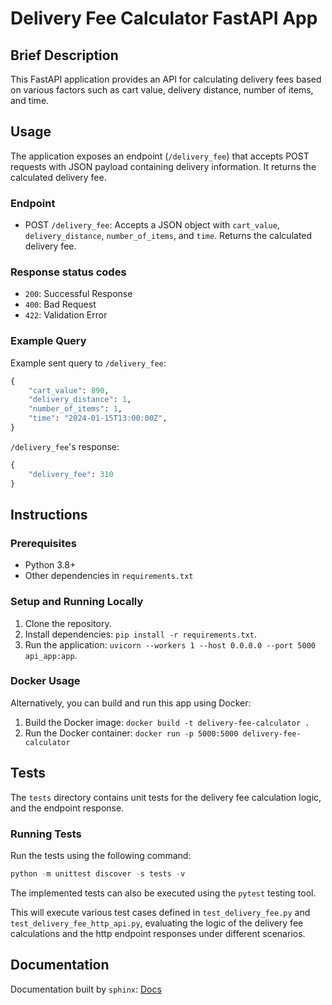 # Delivery Fee Calculator FastAPI App

## Brief Description
This FastAPI application provides an API for calculating delivery fees based on various factors such as cart value, delivery distance, number of items, and time.

## Usage
The application exposes an endpoint (`/delivery_fee`) that accepts POST requests with JSON payload containing delivery information. It returns the calculated delivery fee.

### Endpoint
- POST `/delivery_fee`: Accepts a JSON object with `cart_value`, `delivery_distance`, `number_of_items`, and `time`. Returns the calculated delivery fee.

### Response status codes
- `200`: Successful Response
- `400`: Bad Request
- `422`: Validation Error

### Example Query
Example sent query to `/delivery_fee`:
```Python
{
    "cart_value": 890,
    "delivery_distance": 1,
    "number_of_items": 1,
    "time": "2024-01-15T13:00:00Z",
}
```
`/delivery_fee`'s response:
```Python
{
    "delivery_fee": 310
}
```

## Instructions

### Prerequisites
- Python 3.8+
- Other dependencies in `requirements.txt`

### Setup and Running Locally
1. Clone the repository.
2. Install dependencies: `pip install -r requirements.txt`.
3. Run the application: `uvicorn --workers 1 --host 0.0.0.0 --port 5000 api_app:app`.

### Docker Usage
Alternatively, you can build and run this app using Docker:

1. Build the Docker image: `docker build -t delivery-fee-calculator .`
2. Run the Docker container: `docker run -p 5000:5000 delivery-fee-calculator`

## Tests
The `tests` directory contains unit tests for the delivery fee calculation logic, and the endpoint response.

### Running Tests
Run the tests using the following command:
```Python
python -m unittest discover -s tests -v
```
The implemented tests can also be executed using the `pytest` testing tool.

This will execute various test cases defined in `test_delivery_fee.py` and `test_delivery_fee_http_api.py`, evaluating the logic of the delivery fee calculations and the http endpoint responses under different scenarios.

## Documentation
Documentation built by `sphinx`: [Docs](https://mamdasn.github.io/http-endpoint-api-delivery-calc/)
